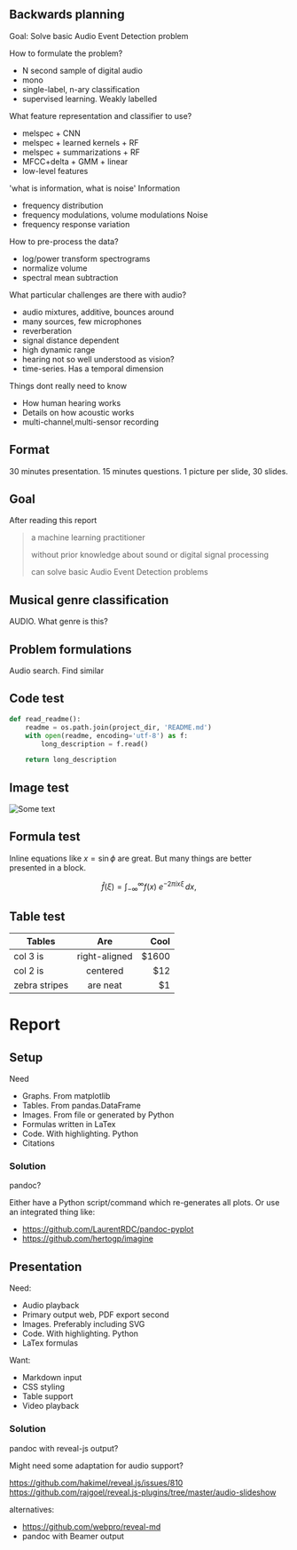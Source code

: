 

## Backwards planning

Goal:
Solve basic Audio Event Detection problem

How to formulate the problem?

- N second sample of digital audio
- mono
- single-label, n-ary classification
- supervised learning. Weakly labelled

What feature representation and classifier to use?

- melspec + CNN
- melspec + learned kernels + RF
- melspec + summarizations + RF
- MFCC+delta + GMM + linear
- low-level features

'what is information, what is noise'
Information
- frequency distribution
- frequency modulations, volume modulations
Noise
- frequency response variation

How to pre-process the data?

- log/power transform spectrograms
- normalize volume
- spectral mean subtraction

What particular challenges are there with audio?

- audio mixtures, additive, bounces around
- many sources, few microphones
- reverberation
- signal distance dependent
- high dynamic range
- hearing not so well understood as vision?
- time-series. Has a temporal dimension

Things dont really need to know

- How human hearing works
- Details on how acoustic works
- multi-channel,multi-sensor recording

## Format
30 minutes presentation. 15 minutes questions.
1 picture per slide, 30 slides.

## Goal
After reading this report

> a machine learning practitioner
> 
> without prior knowledge about sound
> or digital signal processing
> 
> can solve basic Audio Event Detection problems

## Musical genre classification
AUDIO. What genre is this?

## Problem formulations
Audio search. Find similar


## Code test

```python
def read_readme():
    readme = os.path.join(project_dir, 'README.md')
    with open(readme, encoding='utf-8') as f:
        long_description = f.read()

    return long_description
```

## Image test

![Some text](./plot.png)


## Formula test

Inline equations like $x=\sin{\phi}$ are great.
But many things are better presented in a block.

$$\hat{f}(\xi) = \int_{-\infty}^{\infty} f(x)\ e^{-2\pi i x \xi}\,dx,$$

## Table test

| Tables        | Are           | Cool  |
| ------------- |:-------------:| -----:|
| col 3 is      | right-aligned | $1600 |
| col 2 is      | centered      |   $12 |
| zebra stripes | are neat      |    $1 |




# Report

## Setup

Need

* Graphs. From matplotlib
* Tables. From pandas.DataFrame
* Images. From file or generated by Python
* Formulas written in LaTex
* Code. With highlighting. Python
* Citations

### Solution
pandoc?

Either have a Python script/command which re-generates all plots.
Or use an integrated thing like:

* https://github.com/LaurentRDC/pandoc-pyplot
* https://github.com/hertogp/imagine

## Presentation

Need:

* Audio playback
* Primary output web, PDF export second
* Images. Preferably including SVG
* Code. With highlighting. Python
* LaTex formulas

Want:

* Markdown input
* CSS styling
* Table support
* Video playback

### Solution
pandoc with reveal-js output?

Might need some adaptation for audio support?

https://github.com/hakimel/reveal.js/issues/810
https://github.com/rajgoel/reveal.js-plugins/tree/master/audio-slideshow

alternatives:

* https://github.com/webpro/reveal-md
* pandoc with Beamer output


